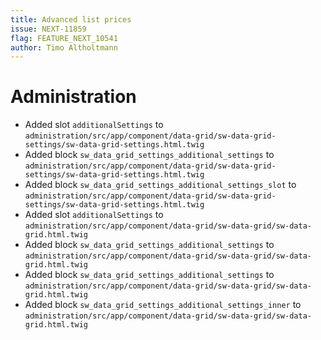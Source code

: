 ```yaml
---
title: Advanced list prices
issue: NEXT-11859
flag: FEATURE_NEXT_10541
author: Timo Altholtmann
---
```

# Administration
* Added slot `additionalSettings` to `administration/src/app/component/data-grid/sw-data-grid-settings/sw-data-grid-settings.html.twig`
* Added block `sw_data_grid_settings_additional_settings` to `administration/src/app/component/data-grid/sw-data-grid-settings/sw-data-grid-settings.html.twig`
* Added block `sw_data_grid_settings_additional_settings_slot` to `administration/src/app/component/data-grid/sw-data-grid-settings/sw-data-grid-settings.html.twig`
* Added slot `additionalSettings` to `administration/src/app/component/data-grid/sw-data-grid/sw-data-grid.html.twig`
* Added block `sw_data_grid_settings_additional_settings` to `administration/src/app/component/data-grid/sw-data-grid/sw-data-grid.html.twig`
* Added block `sw_data_grid_settings_additional_settings` to `administration/src/app/component/data-grid/sw-data-grid/sw-data-grid.html.twig`
* Added block `sw_data_grid_settings_additional_settings_inner` to `administration/src/app/component/data-grid/sw-data-grid/sw-data-grid.html.twig`
